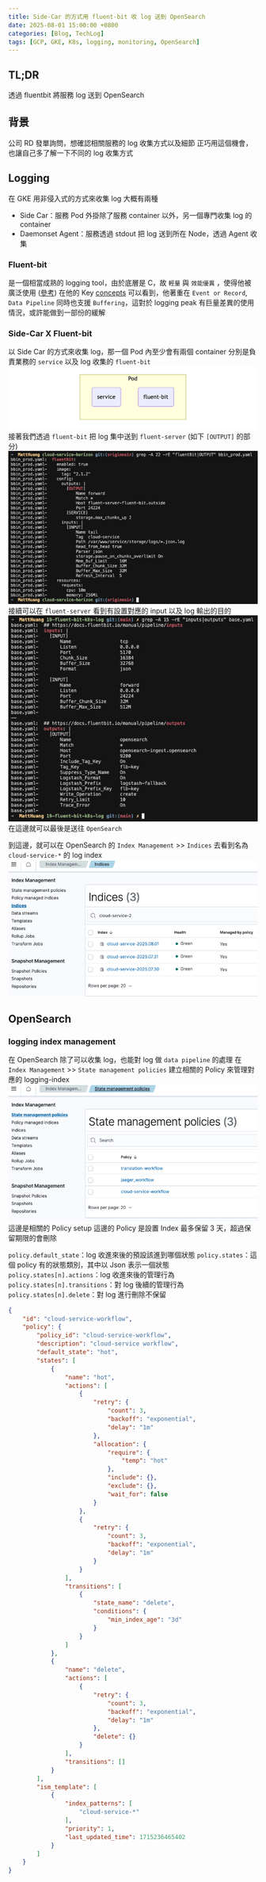 ```yaml
---
title: Side-Car 的方式用 fluent-bit 收 log 送到 OpenSearch
date: 2025-08-01 15:00:00 +0800
categories: [Blog, TechLog]
tags: [GCP, GKE, K8s, logging, monitoring, OpenSearch]
---
```


## TL;DR
透過 fluentbit 將服務 log 送到 OpenSearch

## 背景
公司 RD 發單詢問，想確認相關服務的 log 收集方式以及細節
正巧用這個機會，也讓自己多了解一下不同的 log 收集方式

## Logging
在 GKE 用非侵入式的方式來收集 log 大概有兩種
- Side Car：服務 Pod 外掛除了服務 container 以外，另一個專門收集 log 的 container
- Daemonset Agent：服務透過 stdout 把 log 送到所在 Node，透過 Agent 收集

### Fluent-bit
是一個相當成熟的 logging tool，由於底層是 C，故 `輕量` 與 `效能優異` ，使得他被廣泛使用 ([參考](https://docs.fluentbit.io/manual/about/fluentd-and-fluent-bit))
在他的 Key [concepts](https://docs.fluentbit.io/manual/concepts/key-concepts) 可以看到，他著重在 `Event or Record`, `Data Pipeline`
同時也支援 `Buffering`，這對於 logging peak 有巨量差異的使用情況，或許能做到一部份的緩解

### Side-Car X Fluent-bit

以 Side Car 的方式來收集 log，那一個 Pod 內至少會有兩個 container 分別是負責業務的 `service` 以及 log 收集的 `fluent-bit`
![pod_sidecar](../assets/post/fluentbit-logging-opensearch/pod_sidecar.png)
接著我們透過 `fluent-bit` 把 log 集中送到 `fluent-server` (如下 `[OUTPUT]` 的部分)
![fluentbit_conf](../assets/post/fluentbit-logging-opensearch/fluentbit_conf.png)
接續可以在 `fluent-server` 看到有設置對應的 input 以及 log 輸出的目的
![fluentserver_conf](../assets/post/fluentbit-logging-opensearch/fluentserver_conf.png)
在這邊就可以最後是送往 `OpenSearch`

到這邊，就可以在 OpenSearch 的 `Index Management` >> `Indices` 去看到名為 `cloud-service-*` 的 log index
![log_index](../assets/post/fluentbit-logging-opensearch/log_index.png)

## OpenSearch

### logging index management
在 OpenSearch 除了可以收集 log，也能對 log 做 `data pipeline` 的處理
在 `Index Management` >> `State management policies` 建立相關的 Policy 來管理對應的 logging-index
![logging_index](../assets/post/fluentbit-logging-opensearch/logging_index.png)
這邊是相關的 Policy setup
這邊的 Policy 是設置 Index 最多保留 3 天，超過保留期限的會刪除

`policy.default_state`：log 收進來後的預設該進到哪個狀態
`policy.states`：這個 policy 有的狀態類別，其中以 Json 表示一個狀態
`policy.states[n].actions`：log 收進來後的管理行為
`policy.states[n].transitions`：對 log 後續的管理行為
`policy.states[n].delete`：對 log 進行刪除不保留

```json
{
    "id": "cloud-service-workflow",
    "policy": {
        "policy_id": "cloud-service-workflow",
        "description": "cloud-service workflow",
        "default_state": "hot",
        "states": [
            {
                "name": "hot",
                "actions": [
                    {
                        "retry": {
                            "count": 3,
                            "backoff": "exponential",
                            "delay": "1m"
                        },
                        "allocation": {
                            "require": {
                                "temp": "hot"
                            },
                            "include": {},
                            "exclude": {},
                            "wait_for": false
                        }
                    },
                    {
                        "retry": {
                            "count": 3,
                            "backoff": "exponential",
                            "delay": "1m"
                        }
                    }
                ],
                "transitions": [
                    {
                        "state_name": "delete",
                        "conditions": {
                            "min_index_age": "3d"
                        }
                    }
                ]
            },
            {
                "name": "delete",
                "actions": [
                    {
                        "retry": {
                            "count": 3,
                            "backoff": "exponential",
                            "delay": "1m"
                        },
                        "delete": {}
                    }
                ],
                "transitions": []
            }
        ],
        "ism_template": [
            {
                "index_patterns": [
                    "cloud-service-*"
                ],
                "priority": 1,
                "last_updated_time": 1715236465402
            }
        ]
    }
}
```

